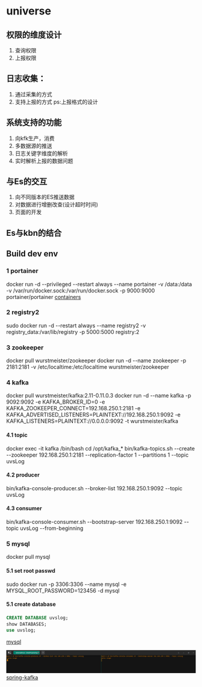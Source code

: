 # universe

## 权限的维度设计
  1. 查询权限
  2. 上报权限

## 日志收集：
 1. 通过采集的方式
 2. 支持上报的方式
    ps:上报格式的设计

## 系统支持的功能
  1. 向kfk生产，消费
  2. 多数据源的推送
  3. 日志关键字维度的解析
  4. 实时解析上报的数据问题
  
## 与Es的交互
  1. 向不同版本的ES推送数据
  2. 对数据进行增删改查(设计超时时间)
  3. 页面的开发
  
## Es与kbn的结合

## Build dev env
### 1 portainer
docker run -d --privileged --restart always --name portainer -v /data:/data -v /var/run/docker.sock:/var/run/docker.sock -p 9000:9000 portainer/portainer
[containers](http://localhost:9000/#/containers)

### 2 registry2
sudo docker run -d --restart always --name registry2 -v registry_data:/var/lib/registry -p 5000:5000 registry:2

### 3 zookeeper
docker pull wurstmeister/zookeeper
docker run -d --name zookeeper -p 2181:2181 -v /etc/localtime:/etc/localtime wurstmeister/zookeeper

### 4 kafka
docker pull wurstmeister/kafka:2.11-0.11.0.3
docker run  -d --name kafka -p 9092:9092 -e KAFKA_BROKER_ID=0 -e KAFKA_ZOOKEEPER_CONNECT=192.168.250.1:2181 -e KAFKA_ADVERTISED_LISTENERS=PLAINTEXT://192.168.250.1:9092 -e KAFKA_LISTENERS=PLAINTEXT://0.0.0.0:9092 -t wurstmeister/kafka

#### 4.1 topic
docker exec -it kafka /bin/bash
cd /opt/kafka_*
bin/kafka-topics.sh --create --zookeeper 192.168.250.1:2181 --replication-factor 1 --partitions 1 --topic uvsLog
#### 4.2 producer
bin/kafka-console-producer.sh --broker-list 192.168.250.1:9092 --topic uvsLog
#### 4.3 consumer
bin/kafka-console-consumer.sh --bootstrap-server 192.168.250.1:9092 --topic uvsLog --from-beginning 

### 5 mysql
docker pull mysql

#### 5.1 set root passwd
sudo docker run -p 3306:3306 --name mysql -e MYSQL_ROOT_PASSWORD=123456 -d mysql
#### 5.1 create database
```sql
CREATE DATABASE uvslog;
show DATABASES;
use uvslog;
```

[mysql](https://www.cnblogs.com/sablier/p/11605606.html)  


![img.png](META-INF/img.png)
[spring-kafka](https://spring.io/projects/spring-kafka) 

